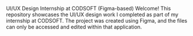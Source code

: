 UI/UX Design Internship at CODSOFT (Figma-based)
Welcome!
This repository showcases the UI/UX design work I completed as part of my internship at CODSOFT.
The project was created using Figma, and the files can only be accessed and edited within that application.
